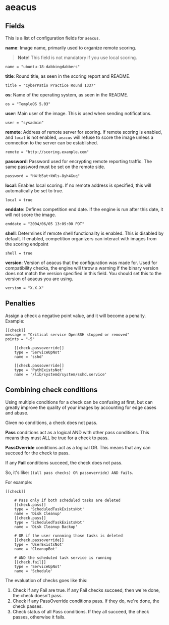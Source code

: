 # aeacus

## Fields

This is a list of configuration fields for `aeacus`.

**name**: Image name, primarily used to organize remote scoring.

> **Note!** This field is not mandatory if you use local scoring.

```
name = "ubuntu-18-dabbingdabbers"
```

**title**: Round title, as seen in the scoring report and README.

```
title = "CyberPatio Practice Round 1337"
```

**os**: Name of the operating system, as seen in the README.

```
os = "TempleOS 5.03"
```

**user**: Main user of the image. This is used when sending notifications.

```
user = "sysadmin"
```

**remote**: Address of remote server for scoring. If remote scoring is enabled, and `local` is not enabled, `aeacus` will refuse to score the image unless a connection to the server can be established.

```
remote = "http://scoring.example.com"
```

**password**: Password used for encrypting remote reporting traffic. The same password must be set on the remote side.

```
password = "H4!b5at+kWls-8yh4Guq"
```

**local**: Enables local scoring. If no remote address is specified, this will automatically be set to true.

```
local = true
```

**enddate**: Defines competition end date. If the engine is run after this date, it will not score the image.

```
enddate = "2004/06/05 13:09:00 PDT"
```

**shell**: Determines if remote shell functionality is enabled. This is disabled by default. If enabled, competition organizers can interact with images from the scoring endpoint

```
shell = true
```

**version**: Version of aeacus that the configuration was made for. Used for compatibility checks, the engine will throw a warning if the binary version does not match the version specified in this field. You should set this to the version of aeacus you are using.

```
version = "X.X.X"
```

## Penalties

Assign a check a negative point value, and it will become a penalty. Example:

```
[[check]]
message = "Critical service OpenSSH stopped or removed"
points = "-5"

    [[check.passoverride]]
    type = 'ServiceUpNot'
    name = 'sshd'

    [[check.passoverride]]
    type = 'PathExistsNot'
    name = '/lib/systemd/system/sshd.service'
```

## Combining check conditions

Using multiple conditions for a check can be confusing at first, but can greatly improve the quality of your images by accounting for edge cases and abuse.

Given no conditions, a check does not pass.

**Pass** conditions act as a logical AND with other pass conditions. This means they must ALL be true for a check to pass.

**PassOverride** conditions act as a logical OR. This means that any can succeed for the check to pass.

If any **Fail** conditions succeed, the check does not pass.

So, it's like: ``((all pass checks) OR passoverride) AND fails``.

For example:

```
[[check]]

    # Pass only if both scheduled tasks are deleted
    [[check.pass]]
    type = 'ScheduledTaskExistsNot'
    name = 'Disk Cleanup'
    [[check.pass]]
    type = 'ScheduledTaskExistsNot'
    name = 'Disk Cleanup Backup'
    
    # OR if the user runnning those tasks is deleted
    [[check.passoverride]]
    type = 'UserExistsNot'
    name = 'CleanupBot'
    
    # AND the scheduled task service is running
    [[check.fail]]
    type = 'ServiceUpNot'
    name = 'Schedule'
```

The evaluation of checks goes like this:
1. Check if any Fail are true. If any Fail checks succeed, then we're done, the check doesn't pass.
2. Check if any PassOverride conditions pass. If they do, we're done, the check passes.
3. Check status of all Pass conditions. If they all succeed, the check passes, otherwise it fails.
